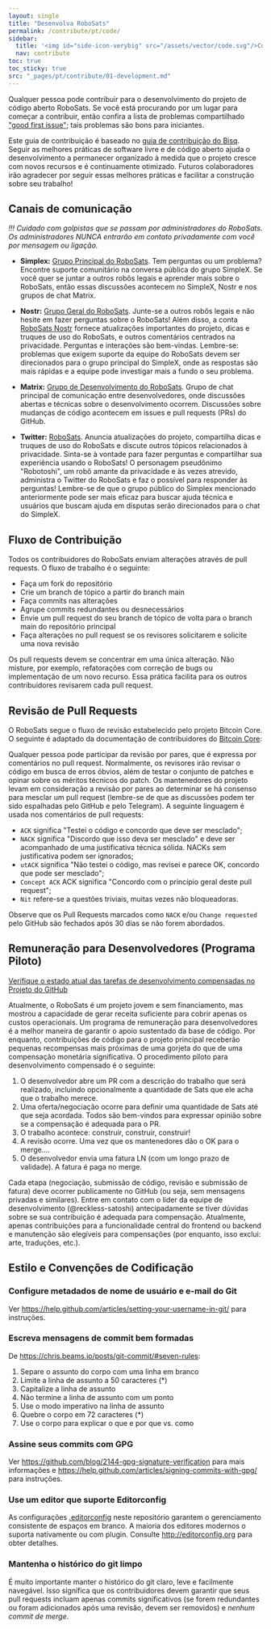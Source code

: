 ```yaml
---
layout: single
title: "Desenvolva RoboSats"
permalink: /contribute/pt/code/
sidebar:
  title: '<img id="side-icon-verybig" src="/assets/vector/code.svg"/>Código'
  nav: contribute
toc: true
toc_sticky: true
src: "_pages/pt/contribute/01-development.md"
---
```


Qualquer pessoa pode contribuir para o desenvolvimento do projeto de código aberto RoboSats. Se você está procurando por um lugar para começar a contribuir, então confira a lista de problemas compartilhado ["good first issue"](https://github.com/RoboSats/robosats/issues?q=is%3Aopen+is%3Aissue+label%3A"good+first+issue"); tais problemas são bons para iniciantes.

Este guia de contribuição é baseado no [guia de contribuição do Bisq](https://github.com/bisq-network/bisq/blob/master/CONTRIBUTING.md). Seguir as melhores práticas de software livre e de código aberto ajuda o desenvolvimento a permanecer organizado à medida que o projeto cresce com novos recursos e é continuamente otimizado. Futuros colaboradores irão agradecer por seguir essas melhores práticas e facilitar a construção sobre seu trabalho!

## Canais de comunicação

_!!! Cuidado com golpistas que se passam por administradores do RoboSats. Os administradores NUNCA entrarão em contato privadamente com você por mensagem ou ligação._

- **Simplex:** [Grupo Principal do RoboSats](https://simplex.chat/contact#/?v=1-2&smp=smp%3A%2F%2F0YuTwO05YJWS8rkjn9eLJDjQhFKvIYd8d4xG8X1blIU%3D%40smp8.simplex.im%2FyEX_vdhWew_FkovCQC3mRYRWZB1j_cBq%23%2F%3Fv%3D1-2%26dh%3DMCowBQYDK2VuAyEAnrf9Jw3Ajdp4EQw71kqA64VgsIIzw8YNn68WjF09jFY%253D%26srv%3Dbeccx4yfxxbvyhqypaavemqurytl6hozr47wfc7uuecacjqdvwpw2xid.onion&data=%7B%22type%22%3A%22group%22%2C%22groupLinkId%22%3A%22hWnMVPnJl-KT3-virDk0JA%3D%3D%22%7D). Tem perguntas ou um problema? Encontre suporte comunitário na conversa pública do grupo SimpleX. Se você quer se juntar a outros robôs legais e aprender mais sobre o RoboSats, então essas discussões acontecem no SimpleX, Nostr e nos grupos de chat Matrix.

- **Nostr:** [Grupo Geral do RoboSats](https://snort.social/e/note1tfwvglg8xz8420pfgav0dc9mqekv02nkpck2axefklrema7lk6wszmwxdy). Junte-se a outros robôs legais e não hesite em fazer perguntas sobre o RoboSats! Além disso, a conta [RoboSats Nostr](npub1p2psats79rypr8lpnl9t5qdekfp700x660qsgw284xvq4s09lqrqqk3m82) fornece atualizações importantes do projeto, dicas e truques de uso do RoboSats, e outros comentários centrados na privacidade. Perguntas e interações são bem-vindas. Lembre-se: problemas que exigem suporte da equipe do RoboSats devem ser direcionados para o grupo principal do SimpleX, onde as respostas são mais rápidas e a equipe pode investigar mais a fundo o seu problema.

- **Matrix:** [Grupo de Desenvolvimento do RoboSats](https://matrix.to/#/#robosats:matrix.org). Grupo de chat principal de comunicação entre desenvolvedores, onde discussões abertas e técnicas sobre o desenvolvimento ocorrem. Discussões sobre mudanças de código acontecem em issues e pull requests (PRs) do GitHub.

- **Twitter:** [RoboSats](https://twitter.com/RoboSats). Anuncia atualizações do projeto, compartilha dicas e truques de uso do RoboSats e discute outros tópicos relacionados à privacidade. Sinta-se à vontade para fazer perguntas e compartilhar sua experiência usando o RoboSats! O personagem pseudônimo "Robotoshi", um robô amante da privacidade e às vezes atrevido, administra o Twitter do RoboSats e faz o possível para responder às perguntas! Lembre-se de que o grupo público do Simplex mencionado anteriormente pode ser mais eficaz para buscar ajuda técnica e usuários que buscam ajuda em disputas serão direcionados para o chat do SimpleX.

## Fluxo de Contribuição

Todos os contribuidores do RoboSats enviam alterações através de pull requests. O fluxo de trabalho é o seguinte:

- Faça um fork do repositório
- Crie um branch de tópico a partir do branch main
- Faça commits nas alterações
- Agrupe commits redundantes ou desnecessários
- Envie um pull request do seu branch de tópico de volta para o branch main do repositório principal
- Faça alterações no pull request se os revisores solicitarem e solicite uma nova revisão

Os pull requests devem se concentrar em uma única alteração. Não misture, por exemplo, refatorações com correção de bugs ou implementação de um novo recurso. Essa prática facilita para os outros contribuidores revisarem cada pull request.

## Revisão de Pull Requests

O RoboSats segue o fluxo de revisão estabelecido pelo projeto Bitcoin Core. O seguinte é adaptado da documentação de contribuidores do [Bitcoin Core](https://github.com/bitcoin/bitcoin/blob/master/CONTRIBUTING.md#peer-review):

Qualquer pessoa pode participar da revisão por pares, que é expressa por comentários no pull request. Normalmente, os revisores irão revisar o código em busca de erros óbvios, além de testar o conjunto de patches e opinar sobre os méritos técnicos do patch. Os mantenedores do projeto levam em consideração a revisão por pares ao determinar se há consenso para mesclar um pull request (lembre-se de que as discussões podem ter sido espalhadas pelo GitHub e pelo Telegram). A seguinte linguagem é usada nos comentários de pull requests:

- `ACK` significa "Testei o código e concordo que deve ser mesclado";
- `NACK` significa "Discordo que isso deva ser mesclado" e deve ser acompanhado de uma justificativa técnica sólida. NACKs sem justificativa podem ser ignorados;
- `utACK` significa "Não testei o código, mas revisei e parece OK, concordo que pode ser mesclado";
- `Concept ACK` ACK significa "Concordo com o princípio geral deste pull request";
- `Nit` refere-se a questões triviais, muitas vezes não bloqueadoras.

Observe que os Pull Requests marcados como `NACK` e/ou `Change requested` pelo GitHub são fechados após 30 dias se não forem abordados.

## Remuneração para Desenvolvedores (Programa Piloto)

[Verifique o estado atual das tarefas de desenvolvimento compensadas no Projeto do GitHub](https://github.com/users/Reckless-Satoshi/projects/2/views/5)

Atualmente, o RoboSats é um projeto jovem e sem financiamento, mas mostrou a capacidade de gerar receita suficiente para cobrir apenas os custos operacionais. Um programa de remuneração para desenvolvedores é a melhor maneira de garantir o apoio sustentado da base de código. Por enquanto, contribuições de código para o projeto principal receberão pequenas recompensas mais próximas de uma gorjeta do que de uma compensação monetária significativa. O procedimento piloto para desenvolvimento compensado é o seguinte:

1. O desenvolvedor abre um PR com a descrição do trabalho que será realizado, incluindo opcionalmente a quantidade de Sats que ele acha que o trabalho merece.
2. Uma oferta/negociação ocorre para definir uma quantidade de Sats até que seja acordada. Todos são bem-vindos para expressar opinião sobre se a compensação é adequada para o PR.
3. O trabalho acontece: construir, construir, construir!
4. A revisão ocorre. Uma vez que os mantenedores dão o OK para o merge....
5. O desenvolvedor envia uma fatura LN (com um longo prazo de validade). A fatura é paga no merge.

Cada etapa (negociação, submissão de código, revisão e submissão de fatura) deve ocorrer publicamente no GitHub (ou seja, sem mensagens privadas e similares). Entre em contato com o líder da equipe de desenvolvimento (@reckless-satoshi) antecipadamente se tiver dúvidas sobre se sua contribuição é adequada para compensação. Atualmente, apenas contribuições para a funcionalidade central do frontend ou backend e manutenção são elegíveis para compensações (por enquanto, isso exclui: arte, traduções, etc.).

## Estilo e Convenções de Codificação

### Configure metadados de nome de usuário e e-mail do Git

Ver https://help.github.com/articles/setting-your-username-in-git/ para instruções.

### Escreva mensagens de commit bem formadas

De https://chris.beams.io/posts/git-commit/#seven-rules:

1.  Separe o assunto do corpo com uma linha em branco
2.  Limite a linha de assunto a 50 caracteres (\*)
3.  Capitalize a linha de assunto
4.  Não termine a linha de assunto com um ponto
5.  Use o modo imperativo na linha de assunto
6.  Quebre o corpo em 72 caracteres (\*)
7.  Use o corpo para explicar o que e por que vs. como

### Assine seus commits com GPG

Ver https://github.com/blog/2144-gpg-signature-verification para mais informações e
https://help.github.com/articles/signing-commits-with-gpg/ para instruções.

### Use um editor que suporte Editorconfig

As configurações [.editorconfig](.editorconfig) neste repositório garantem o gerenciamento consistente de espaços em branco. A maioria dos editores modernos o suporta nativamente ou com plugin. Consulte http://editorconfig.org para obter detalhes.

### Mantenha o histórico do git limpo

É muito importante manter o histórico do git claro, leve e facilmente navegável. Isso significa que os contribuidores devem garantir que seus pull requests incluam apenas commits significativos (se forem redundantes ou foram adicionados após uma revisão, devem ser removidos) e _nenhum commit de merge_.
